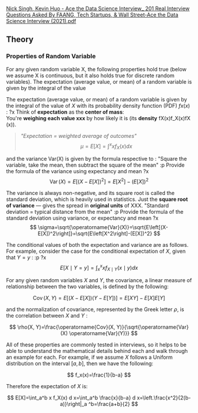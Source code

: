 [Nick Singh, Kevin Huo - Ace the Data Science Interview_ 201 Real Interview Questions Asked By FAANG, Tech Startups, & Wall Street-Ace the Data Science Interview (2021).pdf](file:///C:/Users/Nelson%20Wang/Koofr/Books/Technical/2%20-%20Data%20Engineering/Nick%20Singh,%20Kevin%20Huo%20-%20Ace%20the%20Data%20Science%20Interview_%20201%20Real%20Interview%20Questions%20Asked%20By%20FAANG,%20Tech%20Startups,%20&%20Wall%20Street-Ace%20the%20Data%20Science%20Interview%20\(2021\).pdf)

## Theory

### Properties of Random Variable

For any given random variable X, the following properties hold true (below we assume X is continuous, but it also holds true for discrete random variables). The expectation (average value, or mean) of a random variable is given by the integral of the value

The expectation (average value, or mean) of a random variable is given by the integral of the value of $X$ with its probability density function (PDF) $f x(x)$ :
?x
Think of **expectation** as the **center of mass**:  
You're **weighing each value xxx** by how likely it is (its **density** fX(x)f_X(x)fX​(x)).
> _"Expectation = weighted average of outcomes"_$$
\mu=E[X]=\int^x x f_X(x) d x
$$

and the variance Var(X) is given by the formula respective to :
"Square the variable, take the mean, then subtract the square of the mean"
:p Provide the formula of the variance using expectancy and mean
?x
$$
\operatorname{Var}(X)=E\left[(X-E[X])^2\right]=E\left[X^2\right]-(E[X])^2
$$


The variance is always non-negative, and its square root is called the standard deviation, which is heavily used in statistics.
Just the **square root of variance** — gives the spread in **original units** of XXX.
"Standard deviation = typical distance from the mean"
:p Provide the formula of the standard deviation using variance, or expectancy and mean
?x
$$
\sigma=\sqrt{\operatorname{Var}(X)}=\sqrt{E\left[(X-E[X])^2\right]}=\sqrt{E\left[X^2\right]-(E[X])^2}
$$


The conditional values of both the expectation and variance are as follows. For example, consider the case for the conditional expectation of $X$, given that $Y=y$ :
:p 
?x
$$
E[X \mid Y=y]=\int_x^x x f_{X \mid Y}(x \mid y) d x
$$


For any given random variables $X$ and $Y$, the covariance, a linear measure of relationship between the two variables, is defined by the following:

$$
\operatorname{Cov}(X, Y)=E[(X-E[X])(Y-E[Y])]=E[X Y]-E[X] E[Y]
$$

and the normalization of covariance, represented by the Greek letter $\rho$, is the correlation between $X$ and $Y$ :

$$
\rho(X, Y)=\frac{\operatorname{Cov}(X, Y)}{\sqrt{\operatorname{Var}(X) \operatorname{Var}(Y)}}
$$


All of these properties are commonly tested in interviews, so it helps to be able to understand the mathematical details behind each and walk through an example for each.
For example, if we assume $X$ follows a Uniform distribution on the interval $[a, b]$, then we have the following:

$$
f_x(x)=\frac{1}{b-a}
$$


Therefore the expectation of $X$ is:

$$
E[X]=\int_a^b x f_X(x) d x=\int_a^b \frac{x}{b-a} d x=\left.\frac{x^2}{2(b-a)}\right|_a ^b=\frac{a+b}{2}
$$



